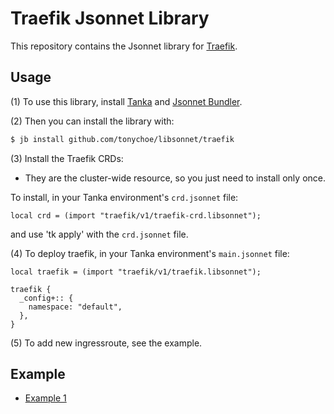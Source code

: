 # Traefik Jsonnet Library

This repository contains the Jsonnet library for [Traefik](https://traefik.io/).

## Usage

(1) To use this library, install [Tanka](https://tanka.dev/) and [Jsonnet Bundler](https://tanka.dev/install#jsonnet-bundler).

(2) Then you can install the library with:

```bash
$ jb install github.com/tonychoe/libsonnet/traefik
```

(3) Install the Traefik CRDs:

* They are the cluster-wide resource, so you just need to install only once.

To install, in your Tanka environment's `crd.jsonnet` file:

```jsonnet
local crd = (import "traefik/v1/traefik-crd.libsonnet");
```
and use 'tk apply' with the `crd.jsonnet` file.

(4) To deploy traefik, in your Tanka environment's `main.jsonnet` file:

```jsonnet
local traefik = (import "traefik/v1/traefik.libsonnet");

traefik {
  _config+:: {
    namespace: "default",
  },
}
```

(5) To add new ingressroute, see the example.

## Example

* [Example 1](examples/traefik.jsonnet)

